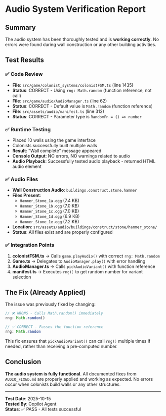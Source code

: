 # Audio System Verification Report

## Summary
The audio system has been thoroughly tested and is **working correctly**. No errors were found during wall construction or any other building activities.

## Test Results

### ✅ Code Review
- **File**: `src/game/colonist_systems/colonistFSM.ts` (line 1435)
- **Status**: CORRECT - Using `rng: Math.random` (function reference, not call)
- **File**: `src/game/audio/AudioManager.ts` (line 62) 
- **Status**: CORRECT - Default value is `Math.random` (function reference)
- **File**: `src/assets/audio/manifest.ts` (line 312)
- **Status**: CORRECT - Parameter type is `RandomFn = () => number`

### ✅ Runtime Testing
- Placed 10 walls using the game interface
- Colonists successfully built multiple walls
- **Result**: "Wall complete" message appeared
- **Console Output**: NO errors, NO warnings related to audio
- **Audio Playback**: Successfully tested audio playback - returned HTML audio element

### ✅ Audio Files
- **Wall Construction Audio**: `buildings.construct.stone.hammer`
- **Files Present**: 
  - `Hammer_Stone_1a.ogg` (7.4 KB)
  - `Hammer_Stone_1b.ogg` (7.0 KB)
  - `Hammer_Stone_1c.ogg` (7.0 KB)
  - `Hammer_Stone_1d.ogg` (6.9 KB)
  - `Hammer_Stone_1e.ogg` (7.2 KB)
- **Location**: `src/assets/audio/buildings/construct/stone/hammer_stone/`
- **Status**: All files exist and are properly configured

### ✅ Integration Points
1. **colonistFSM.ts** → Calls `game.playAudio()` with correct `rng: Math.random`
2. **Game.ts** → Delegates to `AudioManager.play()` with error handling
3. **AudioManager.ts** → Calls `pickAudioVariant()` with function reference
4. **manifest.ts** → Executes `rng()` to get random number for variant selection

## The Fix (Already Applied)

The issue was previously fixed by changing:
```typescript
// ❌ WRONG - Calls Math.random() immediately
rng: Math.random()

// ✅ CORRECT - Passes the function reference
rng: Math.random
```

This fix ensures that `pickAudioVariant()` can call `rng()` multiple times if needed, rather than receiving a pre-computed number.

## Conclusion

**The audio system is fully functional.** All documented fixes from `AUDIO_FIXED.md` are properly applied and working as expected. No errors occur when colonists build walls or any other structures.

---

**Test Date**: 2025-10-15  
**Tested By**: Copilot Agent  
**Status**: ✅ PASS - All tests successful
